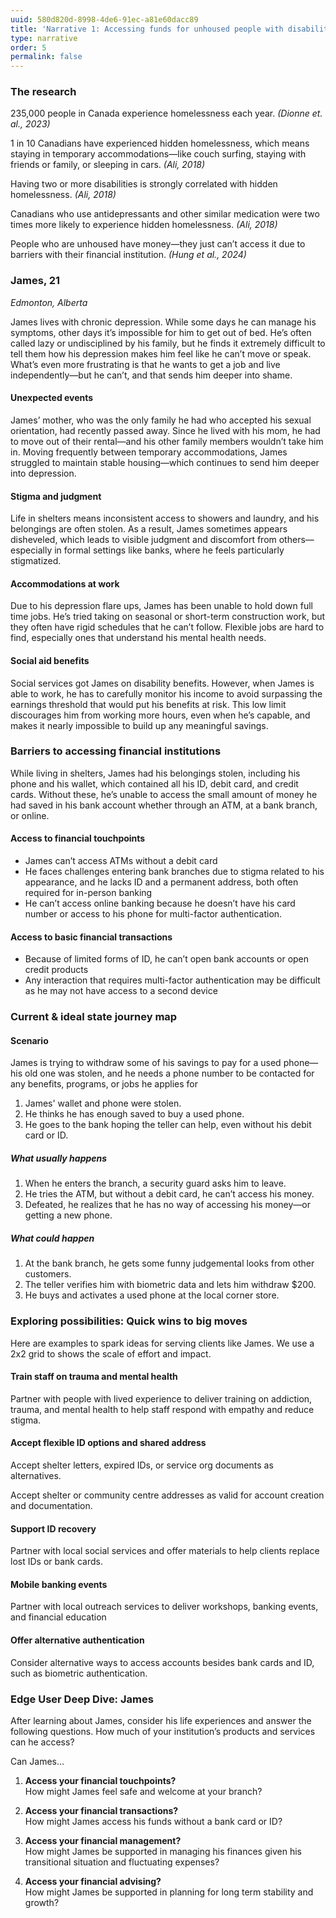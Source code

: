```yaml
---
uuid: 580d820d-8998-4de6-91ec-a81e60dacc89
title: 'Narrative 1: Accessing funds for unhoused people with disabilities'
type: narrative
order: 5
permalink: false
---
```

### The research

235,000 people in Canada experience homelessness each year. _(Dionne et. al., 2023)_

1 in 10 Canadians have experienced hidden homelessness, which means staying in temporary accommodations—like couch surfing, staying with friends or family, or sleeping in cars. _(Ali, 2018)_

Having two or more disabilities is strongly correlated with hidden homelessness. _(Ali, 2018)_

Canadians who use antidepressants and other similar medication were two times more likely to experience hidden homelessness. _(Ali, 2018)_

People who are unhoused have money—they just can’t access it due to barriers with their financial institution. _(Hung et al., 2024)_

### James, 21

_Edmonton, Alberta_

James lives with chronic depression. While some days he can manage his symptoms, other days it’s impossible for him to get out of bed. He’s often called lazy or undisciplined by his family, but he finds it extremely difficult to tell them how his depression makes him feel like he can’t move or speak. What’s even more frustrating is that he wants to get a job and live independently—but he can’t, and that sends him deeper into shame.

#### Unexpected events

James’ mother, who was the only family he had who accepted his sexual orientation, had recently passed away. Since he lived with his mom, he had to move out of their rental—and his other family members wouldn’t take him in. Moving frequently between temporary accommodations, James struggled to maintain stable housing—which continues to send him deeper into depression.

#### Stigma and judgment

Life in shelters means inconsistent access to showers and laundry, and his belongings are often stolen. As a result, James sometimes appears disheveled, which leads to visible judgment and discomfort from others— especially in formal settings like banks, where he feels particularly stigmatized.

#### Accommodations at work

Due to his depression flare ups, James has been unable to hold down full time jobs. He’s tried taking on seasonal or short-term construction work, but they often have rigid schedules that he can’t follow. Flexible jobs are hard to find, especially ones that understand his mental health needs.

#### Social aid benefits

Social services got James on disability benefits. However, when James is able to work, he has to carefully monitor his income to avoid surpassing the earnings threshold that would put his benefits at risk. This low limit discourages him from working more hours, even when he’s capable, and makes it nearly impossible to build up any meaningful savings.

<!-- Wheel diagram goes here. -->

### Barriers to accessing financial institutions

While living in shelters, James had his belongings stolen, including his phone and his wallet, which contained all his ID, debit card, and credit cards. Without these, he’s unable to access the small amount of money he had saved in his bank account whether through an ATM, at a bank branch, or online.

#### Access to financial touchpoints
  * James can’t access ATMs without a debit card
  * He faces challenges entering bank branches due to stigma related to his appearance, and he lacks ID and a permanent address, both often required for in-person banking
  * He can’t access online banking because he doesn’t have his card number or access to his phone for multi-factor authentication.

#### Access to basic financial transactions
  * Because of limited forms of ID, he can’t open bank accounts or open credit products
  * Any interaction that requires multi-factor authentication may be difficult as he may not have access to a second device

<!-- Pyramid diagram goes here. -->

### Current & ideal state journey map

#### Scenario

James is trying to withdraw some of his savings to pay for a used phone—his old one was stolen, and he needs a phone number to be contacted for any benefits, programs, or jobs he applies for

<!-- Flow chart goes here. -->

1. James' wallet and phone were stolen.
2. He thinks he has enough saved to buy a used phone.
3. He goes to the bank hoping the teller can help, even without his debit card or ID.

##### What usually happens

1. When he enters the branch, a security guard asks him to leave.
2. He tries the ATM, but without a debit card, he can’t access his money.
3. Defeated, he realizes that he has no way of accessing his money—or getting a new phone.

##### What could happen

1. At the bank branch, he gets some funny judgemental looks from other customers.
2. The teller verifies him with biometric data and lets him withdraw $200.
3. He buys and activates a used phone at the local corner store.

### Exploring possibilities: Quick wins to big moves

Here are examples to spark ideas for serving clients like James. We use a 2x2 grid to shows the scale of effort and impact.

<!-- Grid diagram goes here. -->

#### Train staff on trauma and mental health

Partner with people with lived experience to deliver training on addiction, trauma, and mental health to help staff respond with empathy and reduce stigma.

#### Accept flexible ID options and shared address

Accept shelter letters, expired IDs, or service org documents as alternatives.

Accept shelter or community centre addresses as valid for account creation and documentation.

#### Support ID recovery

Partner with local social services and offer materials to help clients replace lost IDs or bank cards.

#### Mobile banking events

Partner with local outreach services to deliver workshops, banking events, and financial education

#### Offer alternative authentication

Consider alternative ways to access accounts besides bank cards and ID, such as biometric authentication.

### Edge User Deep Dive: James

After learning about James, consider his life experiences and answer the following questions. How much of your institution’s products and services can he access?

Can James…

<!-- Inverted pyramid diagram goes here. -->

1. **Access your financial touchpoints?**<br />
   How might James feel safe and welcome at your branch?

2. **Access your financial transactions?**<br />
   How might James access his funds without a bank card or ID?

3. **Access your financial management?**<br />
   How might James be supported in managing his finances given his transitional situation and fluctuating expenses?

4. **Access your financial advising?**<br />
   How might James be supported in planning for long term stability and growth?
